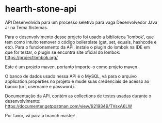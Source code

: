# hearth-stone-api

API Desenvolvida para um processo seletivo para vaga Desenvolvedor Java Jr na Tema Sistemas.

Para o desenvolvimento desse projeto foi usado a biblioteca 'lombok', que tem como intuito remover o código boilerplate (get, set, equals, hashcode e etc). Para o funcionamento da API, instale o plugin do lombok na IDE em que for testar, o plugin se encontra site oficial do lombok: https://projectlombok.org/

Este é um projeto maven, portanto importe-o como projeto maven.

O banco de dados usado nessa API é o MySQL, vá para o arquivo application.properties no projeto e mude suas credenciais de acesso ao banco (url, username e password).

Documentação da API, contém as collections de testes usadas durante o desenvolvimento: https://documenter.getpostman.com/view/9219349/TVsxA6LW

Por favor, vá para a branch master!
